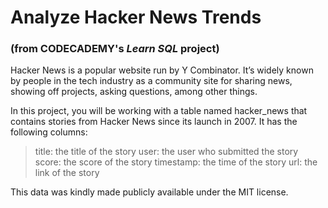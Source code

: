 # Analyze Hacker News Trends
### (from CODECADEMY's *Learn SQL* project)

Hacker News is a popular website run by Y Combinator. It’s widely known by people in the tech industry as a community site for sharing news, showing off projects, asking questions, among other things.

In this project, you will be working with a table named hacker_news that contains stories from Hacker News since its launch in 2007. It has the following columns:

> title: the title of the story
> user: the user who submitted the story
> score: the score of the story
> timestamp: the time of the story
> url: the link of the story

This data was kindly made publicly available under the MIT license.
